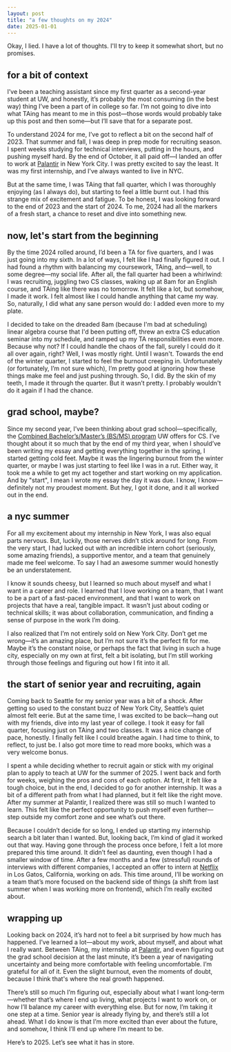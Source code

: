 ```yaml
---
layout: post
title: "a few thoughts on my 2024"
date: 2025-01-01
---
```

Okay, I lied. I have a lot of thoughts. I'll try to keep it somewhat short, but no promises.

## for a bit of context
I’ve been a teaching assistant since my first quarter as a second-year student at UW, and honestly, 
it’s probably the most consuming (in the best way) thing I’ve been a part of in college so far. 
I’m not going to dive into what TAing has meant to me in this post—those words would probably
take up this post and then some—but I’ll save that for a separate post.

To understand 2024 for me, I’ve got to reflect a bit on the second half of 2023. That summer and fall,
I was deep in prep mode for recruiting season. I spent weeks studying for technical interviews,
putting in the hours, and pushing myself hard. By the end of October, it all paid off—I landed
an offer to work at [Palantir](https://www.palantir.com/) in New York City. I was pretty excited 
to say the least. It was my first internship, and I’ve always wanted to live in NYC.

But at the same time, I was TAing that fall quarter, which I was thoroughly enjoying (as I always do),
but starting to feel a little burnt out. I had this strange mix of excitement and fatigue. 
To be honest, I was looking forward to the end of 2023 and the start of 2024. 
To me, 2024 had all the markers of a fresh start, a chance to reset and dive into something new.

## now, let's start from the beginning
By the time 2024 rolled around, I’d been a TA for five quarters, and I was just going into my sixth.
In a lot of ways, I felt like I had finally figured it out. I had found a rhythm with balancing my
coursework, TAing, and—well, to some degree—my social life. After all, the fall quarter had been
a whirlwind: I was recruiting, juggling two CS classes, waking up at 8am for an English course,
and TAing like there was no tomorrow. It felt like a lot, but somehow, I made it work. I felt
almost like I could handle anything that came my way. So, naturally, I did what any sane
person would do: I added even more to my plate.

I decided to take on the dreaded 8am (because I'm bad at scheduling) linear algebra course 
that I'd been putting off, threw an extra CS education seminar into my schedule, and ramped 
up my TA responsibilities even more. Because why not? If I could handle the chaos of the fall, 
surely I could do it all over again, right? Well, I was mostly right. Until I wasn't.
Towards the end of the winter quarter, I started to feel the burnout creeping in. 
Unfortunately (or fortunately, I’m not sure which), I’m pretty good at ignoring 
how these things make me feel and just pushing through. So, I did. By the skin of my
teeth, I made it through the quarter. But it wasn’t pretty. I probably wouldn't do it 
again if I had the chance.

## grad school, maybe?
Since my second year, I’ve been thinking about grad school—specifically, the 
[Combined Bachelor’s/Master’s (BS/MS) program](https://www.cs.washington.edu/academics/graduate/bsms/)
UW offers for CS. I’ve thought about it so much that by the end of my third year,
when I should’ve been  writing my essay and getting everything together in the spring, I started 
getting cold feet. Maybe it was the lingering burnout from the winter quarter, or 
maybe I was just starting to feel like I was in a rut. Either way, it took me a while to 
get my act together and start working on my application. And by "start", I 
mean I wrote my essay the day it was due. I know, I know—definitely not
my proudest moment. But hey, I got it done, and it all worked out in the end.

## a nyc summer
For all my excitement about my internship in New York, I was also equal parts nervous. 
But, luckily, those nerves didn’t stick around for long. From the very start,
I had lucked out with an incredible intern cohort (seriously, some amazing friends), a supportive mentor, 
and a team that genuinely made me feel welcome. To say I had an awesome
summer would honestly be an understatement.

I know it sounds cheesy, but I learned so much about myself and what I want in a career
and role. I learned that I love working on a team, that I want to be a part of a fast-paced environment,
and that I want to work on projects that have a real, tangible impact. It wasn’t just about
coding or technical skills; it was about collaboration, communication, and finding a sense
of purpose in the work I’m doing. 

I also realized that I’m not entirely sold on New York City. Don’t get me wrong—it’s an
amazing place, but I’m not sure it’s the perfect fit for me.
Maybe it’s the constant noise, or perhaps the fact that living in such a huge city, 
especially on my own at first, felt a bit isolating, but I’m still working through
those feelings and figuring out how I fit into it all.

## the start of senior year and recruiting, again
Coming back to Seattle for my senior year was a bit of a shock. After getting so used to 
the constant buzz of New York City, Seattle’s quiet almost felt eerie. But at the same time,
I was excited to be back—hang out with my friends, dive into my last year of college. 
I took it easy for fall quarter, focusing just on TAing and two classes. It was a nice
change of pace, honestly. I finally felt like I could breathe again. I had time to think,
to reflect, to just be. I also got more time to read more books, which was a very welcome bonus.

I spent a while deciding whether to recruit again or stick with my original plan to apply
to teach at UW for the summer of 2025. I went back and forth for weeks, weighing the pros
and cons of each option. At first, it felt like a tough choice, but in the end, I decided to
go for another internship. It was a bit of a different path from what I had planned, but it felt like 
the right move. After my summer at Palantir, I realized there was still so much I wanted to 
learn. This felt like the perfect opportunity to push myself even further—step outside 
my comfort zone and see what’s out there.

Because I couldn’t decide for so long, I ended up starting my internship search a bit later 
than I wanted. But, looking back, I’m kind of glad it worked out that way. Having gone 
through the process once before, I felt a lot more prepared this time around. It didn’t
feel as daunting, even though I had a smaller window of time. After a few months and 
a few (stressful) rounds of interviews with different companies, I accepted an offer to intern at 
[Netflix](https://netflixtechblog.com) in Los Gatos, California, working on ads. This time around, 
I’ll be working on a team that’s more focused on the backend side of things (a shift from last
summer when I was working more on frontend), which I’m really excited about.

## wrapping up
Looking back on 2024, it’s hard not to feel a bit surprised by how much has happened.
I’ve learned a lot—about my work, about myself, and about what I really want. 
Between TAing, my internship at [Palantir](https://www.palantir.com/), and even figuring
out the grad school decision at the last minute, it’s been a year of navigating
uncertainty and being more comfortable with feeling uncomfortable. I’m grateful
for all of it. Even the slight burnout, even the moments of doubt, because I think 
that's where the real growth happened.

There’s still so much I’m figuring out, especially about what I want long-term—whether
that’s where I end up living, what projects I want to work on, or how I’ll balance
my career with everything else. But for now, I’m taking it one step at a time. 
Senior year is already flying by, and there’s still a lot ahead. What I do know is
that I’m more excited than ever about the future, and somehow, I think I’ll end up
where I’m meant to be.

Here’s to 2025. Let’s see what it has in store.
